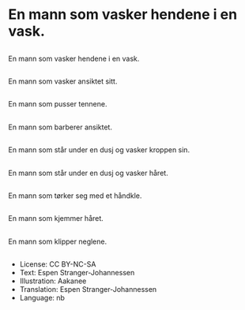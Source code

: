 # En mann som vasker hendene i en vask.

##
En mann som vasker hendene i en vask.

##
En mann som vasker ansiktet sitt.

##
En mann som pusser tennene.

##
En mann som barberer ansiktet.

##
En mann som står under en dusj og vasker kroppen sin.

##
En mann som står under en dusj og vasker håret.

##
En mann som tørker seg med et håndkle.

##
En mann som kjemmer håret.

##
En mann som klipper neglene.

##
* License: CC BY-NC-SA
* Text: Espen Stranger-Johannessen
* Illustration: Aakanee
* Translation: Espen Stranger-Johannessen
* Language: nb

